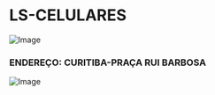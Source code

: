 # LS-CELULARES

![Image](https://user-images.githubusercontent.com/114512096/193911952-874e4afb-06ab-4492-9269-313623cff86f.png)

### **ENDEREÇO: CURITIBA-PRAÇA RUI BARBOSA**


![Image](https://user-images.githubusercontent.com/114512096/203388815-0c4c7794-489e-4f8f-a9a9-d82a8a739271.png)

